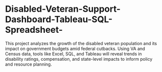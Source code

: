 # Disabled-Veteran-Support-Dashboard-Tableau-SQL-Spreadsheet-
This project analyzes the growth of the disabled veteran population and its impact on government budgets amid federal cutbacks. Using VA and Census data, tools like Excel, SQL, and Tableau will reveal trends in disability ratings, compensation, and state-level impacts to inform policy and resource planning.
